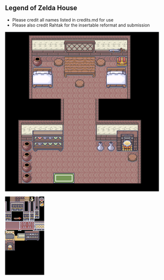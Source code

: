 ## Legend of Zelda House
- Please credit all names listed in credits.md for use
- Please also credit Rahtak for the insertable reformat and submission

![example.png](example.png)

![tiles.png](tiles.png)

